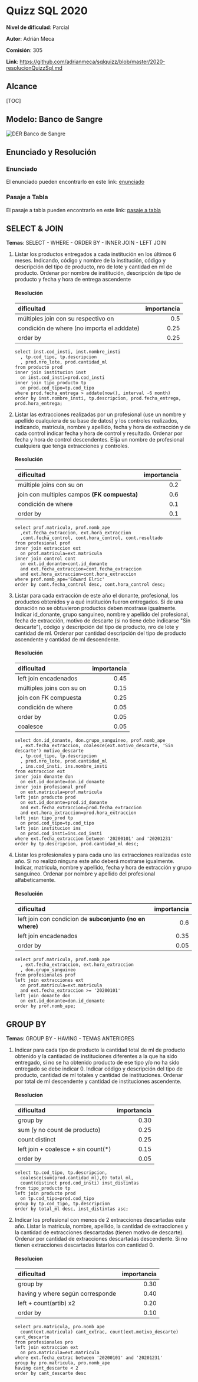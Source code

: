 # Quizz SQL 2020

**Nivel de dificulad**: Parcial

**Autor**: Adrián Meca

**Comisión**: 305

**Link**: https://github.com/adrianmeca/sqlquizz/blob/master/2020-resolucionQuizzSql.md

## Alcance

[TOC]

## Modelo: Banco de Sangre

![DER Banco de Sangre](./img/2020-DERBancoSangre.png)

## Enunciado y Resolución

### Enunciado

El enunciado pueden encontrarlo en este link: [enunciado](./enunciados/2020-EnunciadoBancoSangre.pdf)

### Pasaje a Tabla

El pasaje a tabla pueden encontrarlo en este link: [pasaje a tabla](./enunciados/2020-PTBancoSangre.md)

## SELECT & JOIN

**Temas**: SELECT - WHERE - ORDER BY - INNER JOIN - LEFT JOIN

1. Listar los productos entregados a cada institución en los últimos 6 meses. Indicando, código y nombre de la institución, código y descripción del tipo de producto, nro de lote y cantidad en ml de producto. Ordenar por nombre de institución, descripción de tipo de producto y fecha y hora de entrega ascendente
   
   #### Resolución
   
   | dificultad                                 | importancia |
   |:------------------------------------------ | -----------:|
   | múltiples join con su respectivo on        | 0.5         |
   | condición de where (no importa el adddate) | 0.25        |
   | order by                                   | 0.25        |
   
   ```mysql
   select inst.cod_insti, inst.nombre_insti
     , tp.cod_tipo, tp.descripcion
     , prod.nro_lote, prod.cantidad_ml
   from producto prod
   inner join institucion inst
     on inst.cod_insti=prod.cod_insti
   inner join tipo_producto tp
     on prod.cod_tipo=tp.cod_tipo
   where prod.fecha_entrega > addate(now(), interval -6 month)
   order by inst.nombre_insti, tp.descripcion, prod.fecha_entrega, prod.hora_entrega;
   ```

2. Listar las extracciones realizadas por un profesional (use un nombre y apellido cualquiera de su base de datos) y los controles realizados, indicando, matricula, nombre y apellido, fecha y hora de extracción y de cada control indicar fecha y hora de control y resultado. Ordenar por fecha y hora de control descendentes. Elija un nombre de profesional cualquiera que tenga extracciones y controles.
   
   #### Resolución
   
   | dificultad                                   | importancia |
   |:-------------------------------------------- | -----------:|
   | múltiple joins con su on                     | 0.2         |
   | join con multiples campos **(FK compuesta)** | 0.6         |
   | condición de where                           | 0.1         |
   | order by                                     | 0.1         |
   
   ```mysql
   select prof.matricula, prof.nomb_ape
     ,ext.fecha_extraccion, ext.hora_extraccion
     ,cont.fecha_control, cont.hora_control, cont.resultado
   from profesional prof
   inner join extraccion ext
     on prof.matricula=ext.matricula
   inner join control cont
     on ext.id_donante=cont.id_donante
     and ext.fecha_extraccion=cont.fecha_extraccion
     and ext.hora_extraccion=cont.hora_extraccion
   where prof.nomb_ape='Edward Elric'
   order by cont.fecha_control desc, cont.hora_control desc;
   ```

3. Listar para cada extracción de este año el donante, profesional, los productos obtenidos y a qué institución fueron entregados. Si de una donación no se obtuvieron productos deben mostrase igualmente. Indicar id_donante, grupo sanguineo, nombre y apellido del profesional, fecha de extracción, motivo de descarte (si no tiene debe indicarse "Sin descarte"), código y descripción del tipo de producto, nro de lote y cantidad de ml. Ordenar por cantidad descripción del tipo de producto ascendente y cantidad de ml descendente.
   
   #### Resolución
   
   | dificultad                | importancia |
   |:------------------------- | -----------:|
   | left join encadenados     | 0.45        |
   | múltiples joins con su on | 0.15        |
   | join con FK compuesta     | 0.25        |
   | condición de where        | 0.05        |
   | order by                  | 0.05        |
   | coalesce                  | 0.05        |
   
   ```mysql
   select don.id_donante, don.grupo_sanguineo, prof.nomb_ape
     , ext.fecha_extraccion, coalesce(ext.motivo_descarte, 'Sin descarte') motivo_descarte
     , tp.cod_tipo, tp.descripcion
     , prod.nro_lote, prod.cantidad_ml
     , ins.cod_insti, ins.nombre_insti
   from extraccion ext
   inner join donante don
     on ext.id_donante=don.id_donante
   inner join profesional prof
     on ext.matricula=prof.matricula
   left join producto prod
     on ext.id_donante=prod.id_donante
     and ext.fecha_extraccion=prod.fecha_extraccion
     and ext.hora_extraccion=prod.hora_extraccion
   left join tipo_prod tp
     on prod.cod_tipo=tp.cod_tipo
   left join institucion ins
     on prod.cod_insti=ins.cod_insti
   where ext.fecha_extraccion between '20200101' and '20201231'
   order by tp.descripcion, prod.cantidad_ml desc;
   ```

4. Listar los profesionales y para cada uno las extracciones realizadas este año. Si no realizó ninguna este año deberá mostrarse igualmente.
   Indicar, matricula, nombre y apellido, fecha y hora de extracción y grupo sanguineo. Ordenar por nombre y apellido del profesional alfabeticamente.
   
   #### Resolución
   
   | dificultad                                               | importancia |
   |:-------------------------------------------------------- | -----------:|
   | left join con condicion de **subconjunto (no en where)** | 0.6         |
   | left join encadenados                                    | 0.35        |
   | order by                                                 | 0.05        |
   
   ```mysql
   select prof.matricula, prof.nomb_ape
     , ext.fecha_extraccion, ext.hora_extraccion
     , don.grupo_sanguineo
   from profesionales prof
   left join extracciones ext
     on prof.matricula=ext.matricula
     and ext.fecha_extraccion >= '20200101'
   left join donante don
     on ext.id_donante=don.id_donante
   order by prof.nomb_ape;
   ```

## GROUP BY

**Temas**: GROUP BY - HAVING - TEMAS ANTERIORES

1. Indicar para cada tipo de producto la cantidad total de ml de producto obtenido y la cantiadad de instituciones diferentes a la que ha sido entregado, si no se ha obtenido producto de ese tipo y/o no ha sido entregado se debe indicar 0. Indicar código y descripción del tipo de producto, cantidad de ml totales y cantidad de instituciones. Ordenar por total de ml descendente y cantidad de instituciones ascendente.
   
   #### Resolucion
   
   | dificultad                          | importancia |
   |:----------------------------------- | -----------:|
   | group by                            | 0.30        |
   | sum (y no count de producto)        | 0.25        |
   | count distinct                      | 0.25        |
   | left join + coalesce + sin count(*) | 0.15        |
   | order by                            | 0.05        |
   
   ```mysql
   select tp.cod_tipo, tp.descripcion,
     coalesce(sum(prod.cantidad_ml),0) total_ml,
     count(distinct prod.cod_insti) inst_distintas
   from tipo_producto tp
   left join producto prod
     on tp.cod_tipo=prod.cod_tipo
   group by tp.cod_tipo, tp.descripcion
   order by total_ml desc, inst_distintas asc;
   ```

2. Indicar los profesional con menos de 2 extracciones descartadas este año. Listar la matricula, nombre, apellido, la cantidad de extracciones y la cantidad de extracciones descartadas (tienen motivo de descarte). Ordenar por cantidad de extracciones descartadas descendente. Si no tienen extracciones descartadas listarlos con cantidad 0.
   
   #### Resolucion
   
   | dificultad                       | importancia |
   |:-------------------------------- | -----------:|
   | group by                         | 0.30        |
   | having y where según corresponde | 0.40        |
   | left + count(artib) x2           | 0.20        |
   | order by                         | 0.10        |
   
   ```mysql
   select pro.matricula, pro.nomb_ape
     count(ext.matricula) cant_extrac, count(ext.motivo_descarte) cant_descarte
   from profesionales pro
   left join extraccion ext
     on pro.matricula=ext.matricula
   where ext.fecha_extrac between '20200101' and '20201231'
   group by pro.matricula, pro.nomb_ape
   having cant_descarte < 2
   order by cant_descarte desc
   ```